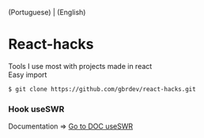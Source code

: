 (Portuguese) | (English)
# React-hacks
Tools I use most with projects made in react<br>
Easy import 
```console
$ git clone https://github.com/gbrdev/react-hacks.git
```
### Hook useSWR
Documentation => [Go to DOC useSWR](https://swr.vercel.app "useSWR Documentation")
